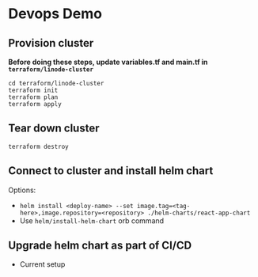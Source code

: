 # Devops Demo

## Provision cluster

**Before doing these steps, update variables.tf and main.tf in `terraform/linode-cluster`**
```
cd terraform/linode-cluster
terraform init
terraform plan
terraform apply
```

## Tear down cluster

```
terraform destroy
```

## Connect to cluster and install helm chart
Options:
* `helm install <deploy-name> --set image.tag=<tag-here>,image.repository=<repository> ./helm-charts/react-app-chart`
* Use `helm/install-helm-chart` orb command

## Upgrade helm chart as part of CI/CD
* Current setup